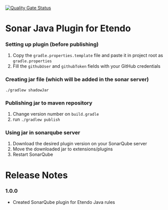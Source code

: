 [![Quality Gate Status](https://sonar.etendo.cloud/api/project_badges/measure?project=etendosoftware_etendo_sonar_java_plugin_AYr6uYUVCucK2F9Bx-rk&metric=alert_status&token=sqb_865515ecfdb83773df450a229b23a4966c7577af)](https://sonar.etendo.cloud/dashboard?id=etendosoftware_etendo_sonar_java_plugin_AYr6uYUVCucK2F9Bx-rk)

# Sonar Java Plugin for Etendo

### Setting up plugin (before publishing)
1. Copy the `gradle.properties.template` file and paste it in project root as `gradle.properties`
2. Fill the `githubUser` and `githubToken` fields with your GitHub credentials

### Creating jar file (which will be added in the sonar server)

`./gradlew shadowJar`

### Publishing jar to maven repository

1. Change version number on `build.gradle`
2. run `./gradlew publish`

### Using jar in sonarqube server
1. Download the desired plugin version on your SonarQube server
2. Move the downloaded jar to extensions/plugins
3. Restart SonarQube

# Release Notes

### 1.0.0
- Created SonarQube plugin for Etendo Java rules